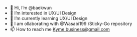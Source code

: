 - 👋 Hi, I’m @baekwun
- 👀 I’m interested in UX/UI Design
- 🌱 I’m currently learning UX/UI Design 
- 💞️ I am ollaborating with @Wasabi199 /Sticky-Go repository
- 📫 How to reach me Kyme.business@gmail.com

<!---
baekwun/baekwun is a ✨ special ✨ repository because its `README.md` (this file) appears on your GitHub profile.
You can click the Preview link to take a look at your changes.
--->
